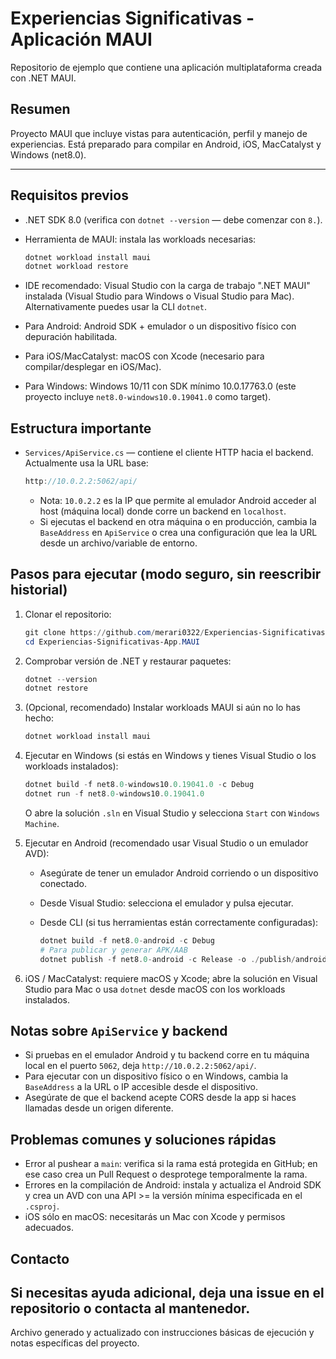 # Experiencias Significativas - Aplicación MAUI

Repositorio de ejemplo que contiene una aplicación multiplataforma creada con .NET MAUI.

## Resumen
Proyecto MAUI que incluye vistas para autenticación, perfil y manejo de experiencias. Está preparado para compilar en Android, iOS, MacCatalyst y Windows (net8.0).

---

## Requisitos previos

- .NET SDK 8.0 (verifica con `dotnet --version` — debe comenzar con `8.`).
- Herramienta de MAUI: instala las workloads necesarias:

  ```powershell
  dotnet workload install maui
  dotnet workload restore
  ```

- IDE recomendado: Visual Studio con la carga de trabajo ".NET MAUI" instalada (Visual Studio para Windows o Visual Studio para Mac). Alternativamente puedes usar la CLI `dotnet`.
- Para Android: Android SDK + emulador o un dispositivo físico con depuración habilitada.
- Para iOS/MacCatalyst: macOS con Xcode (necesario para compilar/desplegar en iOS/Mac).
- Para Windows: Windows 10/11 con SDK mínimo 10.0.17763.0 (este proyecto incluye `net8.0-windows10.0.19041.0` como target).

## Estructura importante

- `Services/ApiService.cs` — contiene el cliente HTTP hacia el backend. Actualmente usa la URL base:

  ```csharp
  http://10.0.2.2:5062/api/
  ```

  - Nota: `10.0.2.2` es la IP que permite al emulador Android acceder al host (máquina local) donde corre un backend en `localhost`.
  - Si ejecutas el backend en otra máquina o en producción, cambia la `BaseAddress` en `ApiService` o crea una configuración que lea la URL desde un archivo/variable de entorno.

## Pasos para ejecutar (modo seguro, sin reescribir historial)

1. Clonar el repositorio:

	```powershell
	git clone https://github.com/merari0322/Experiencias-Significativas-MAUI.git
	cd Experiencias-Significativas-App.MAUI
	```

2. Comprobar versión de .NET y restaurar paquetes:

	```powershell
	dotnet --version
	dotnet restore
	```

3. (Opcional, recomendado) Instalar workloads MAUI si aún no lo has hecho:

	```powershell
	dotnet workload install maui
	```

4. Ejecutar en Windows (si estás en Windows y tienes Visual Studio o los workloads instalados):

	```powershell
	dotnet build -f net8.0-windows10.0.19041.0 -c Debug
	dotnet run -f net8.0-windows10.0.19041.0
	```

	O abre la solución `.sln` en Visual Studio y selecciona `Start` con `Windows Machine`.

5. Ejecutar en Android (recomendado usar Visual Studio o un emulador AVD):

	- Asegúrate de tener un emulador Android corriendo o un dispositivo conectado.
	- Desde Visual Studio: selecciona el emulador y pulsa ejecutar.
	- Desde CLI (si tus herramientas están correctamente configuradas):

	  ```powershell
	  dotnet build -f net8.0-android -c Debug
	  # Para publicar y generar APK/AAB
	  dotnet publish -f net8.0-android -c Release -o ./publish/android
	  ```

6. iOS / MacCatalyst: requiere macOS y Xcode; abre la solución en Visual Studio para Mac o usa `dotnet` desde macOS con los workloads instalados.

## Notas sobre `ApiService` y backend

- Si pruebas en el emulador Android y tu backend corre en tu máquina local en el puerto `5062`, deja `http://10.0.2.2:5062/api/`.
- Para ejecutar con un dispositivo físico o en Windows, cambia la `BaseAddress` a la URL o IP accesible desde el dispositivo.
- Asegúrate de que el backend acepte CORS desde la app si haces llamadas desde un origen diferente.

## Problemas comunes y soluciones rápidas

- Error al pushear a `main`: verifica si la rama está protegida en GitHub; en ese caso crea un Pull Request o desprotege temporalmente la rama.
- Errores en la compilación de Android: instala y actualiza el Android SDK y crea un AVD con una API >= la versión mínima especificada en el `.csproj`.
- iOS sólo en macOS: necesitarás un Mac con Xcode y permisos adecuados.

## Contacto

Si necesitas ayuda adicional, deja una issue en el repositorio o contacta al mantenedor.
---

Archivo generado y actualizado con instrucciones básicas de ejecución y notas específicas del proyecto.


